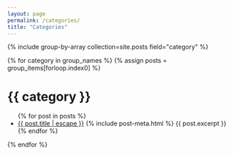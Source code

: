 ```yaml
---
layout: page
permalink: /categories/
title: "Categories"
---
```


{% include group-by-array collection=site.posts field="category" %}
<div class="post-content">
    {% for category in group_names %}
        {% assign posts = group_items[forloop.index0] %}
        <h1 id="{{ category | slugify }}">{{ category }}</h1>
        <ul class="post-list">
        {% for post in posts %}
            <li>
                <a class="post-link" href="{{ post.url | prepend: site.baseurl }}">{{ post.title | escape }}</a>
                {% include post-meta.html %}
                {{ post.excerpt }}
            </li>
        {% endfor %}
        </ul>
    {% endfor %}
</div>

